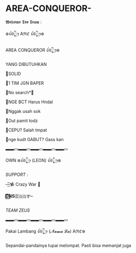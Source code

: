 # AREA-CONQUEROR-

𝖂𝖊𝖑𝖈𝖔𝖒𝖊 𝕿𝖔𝖔 𝕿𝖊𝖆𝖒 :

❄️ꪶ࿋྄ིᤢꫂ    Aℜℭ   ꪶ࿋྄ིᤢꫂ❄️

AREA CONQUEROR ꪶ࿋྄ིᤢꫂ❄️

YANG DIBUTUHKAN

🔘SOLID

🔘1 TIM JGN BAPER

🔘No search*🔞

🔘NGE BCT Harus Hndal

🔘Nggak usah sok

🔘Out pamit todz

🔘CEPU? Salah tmpat

🔘nge kudt GABUT? Gass kan

▬▬▭▬▬▭▬▬▭▬▬▭▬▬▭

OWN
❄️ꪶ࿋྄ིᤢꫂ   (LEON)  ꪶ࿋྄ིᤢꫂ❄️

*SUPPORT* :

—͟͟͞͞𖣘 Crazy War 🧿

𝐃⃞⃟⃝𝐍𝐒🈴🇬🇬࿐

*TEAM ZEUS*

▬▬▭▬▬▭▬▬▭▬▬▭▬▬▭

Pakai Lambang
ꪶ࿋྄ིᤢꫂ (𝓝𝓪𝓶𝓪 𝓛𝓾)  Aℜℭ❄️

Sepandai-pandainya tupai melompat. Pasti bisa memanjat juga
